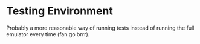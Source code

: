 # Testing Environment

Probably a more reasonable way of running tests instead of running the full
emulator every time (fan go brrr).
